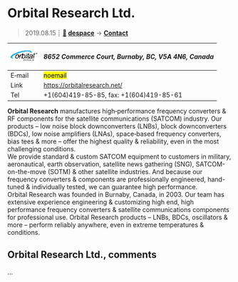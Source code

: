# Orbital Research Ltd.
> 2019.08.15 ┊ **[🚀](../index/index.md) [despace](index.md)** → **[Contact](contact.md)**

|[![](f/contact/o/orbital_res_logo1_thumb.png)](f/contact/o/orbital_res_logo1.png)|*8652 Commerce Court, Burnaby, BC, V5A 4N6, Canada*|
|:--|:--|
|E‑mail| <mark>noemail</mark> |
|Link| <https://orbitalresearch.net/> |
|Tel| +1(604)419-85-85, fax: +1(604)419-85-61 |

**Orbital Research** manufactures high‑performance frequency converters & RF components for the satellite communications (SATCOM) industry. Our products – low noise block downconverters (LNBs), block downconverters (BDCs), low noise amplifiers (LNAs), space‑based frequency converters, bias tees & more – offer the highest quality & reliability, even in the most challenging conditions.  
We provide standard & custom SATCOM equipment to customers in military, aeronautical, earth observation, satellite news gathering (SNG), SATCOM-on-the-move (SOTM) & other satellite industries. And because our frequency converters & components are professionally engineered, hand-tuned & individually tested, we can guarantee high performance.  
Orbital Research was founded in Burnaby, Canada, in 2003. Our team has extensive experience engineering & customizing high end, high performance frequency converters & satellite communications components for professional use. Orbital Research products – LNBs, BDCs, oscillators & more – perform reliably anywhere, even in extreme temperatures & conditions.


<p style="page-break-after:always"> </p>

## Orbital Research Ltd., comments

…

